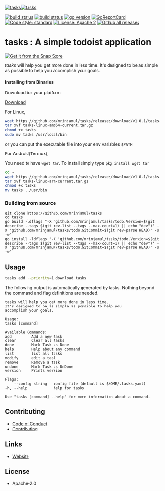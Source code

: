 [![tasks](https://snapcraft.io/tasks/badge.svg)](https://snapcraft.io/tasks)[![tasks](https://snapcraft.io/tasks/trending.svg?name=0)](https://snapcraft.io/tasks)

[![build status](https://github.com/mrinjamul/tasks/workflows/test/badge.svg)]()
[![build status](https://github.com/mrinjamul/tasks/workflows/release/badge.svg)]()
[![go version](https://img.shields.io/github/go-mod/go-version/mrinjamul/tasks.svg)](https://github.com/mrinjamul/tasks)
[![GoReportCard](https://goreportcard.com/badge/github.com/mrinjamul/tasks)](https://goreportcard.com/report/github.com/mrinjamul/tasks)
[![Code style: standard](https://img.shields.io/badge/code%20style-standard-blue.svg)]()
[![License: Apache 2](https://img.shields.io/badge/License-Apache%202-blue.svg)](https://github.com/mrinjamul/gpassmanager/blob/master/LICENSE)
[![Github all releases](https://img.shields.io/github/downloads/mrinjamul/tasks/total.svg)](https://GitHub.com/mrinjamul/tasks/releases/)

# **tasks** : A simple todoist application

[![Get it from the Snap Store](https://snapcraft.io/static/images/badges/en/snap-store-black.svg)](https://snapcraft.io/tasks)

_tasks_ will help you get more done in less time.
It's designed to be as simple as possible to help you
accomplish your goals.

#### Installing from Binaries

Download for your platform

[Download](https://github.com/mrinjamul/tasks/releases)

For Linux,

```sh
wget https://github.com/mrinjamul/tasks/releases/download/v1.0.1/tasks-linux-amd64-v1.0.1.tar.gz
tar xvf tasks-linux-amd64-current.tar.gz
chmod +x tasks
sudo mv tasks /usr/local/bin
```

or you can put the executable file into your env variables `$PATH`

For Android(Termux),

You need to have `wget tar`. To install simply type `pkg install wget tar`

```sh
cd ~
wget https://github.com/mrinjamul/tasks/releases/download/v1.0.1/tasks-linux-arm-v1.0.1.tar.gz
tar xvf tasks-linux-arm-current.tar.gz
chmod +x tasks
mv tasks ../usr/bin
```

### Building from source

```
git clone https://github.com/mrinjamul/tasks
cd tasks
go build -ldflags "-X 'github.com/mrinjamul/tasks/todo.Version=$(git describe --tags $(git rev-list --tags --max-count=1) || echo "dev")' -X 'github.com/mrinjamul/tasks/todo.GitCommit=$(git rev-parse HEAD)' -s -w"
go install -ldflags "-X 'github.com/mrinjamul/tasks/todo.Version=$(git describe --tags $(git rev-list --tags --max-count=1) || echo "dev")' -X 'github.com/mrinjamul/tasks/todo.GitCommit=$(git rev-parse HEAD)' -s -w"
```

## Usage

```sh
tasks add --priority=1 download tasks
```

The following output is automatically generated by tasks. Nothing beyond the
command and flag definitions are needed.

    tasks will help you get more done in less time.
    It's designed to be as simple as possible to help you
    accomplish your goals.

    Usage:
    tasks [command]

    Available Commands:
    add         Add a new task
    clear       Clear all tasks
    done        Mark Task as Done
    help        Help about any command
    list        list all tasks
    modify      edit a task
    remove      Remove a task
    undone      Mark Task as UnDone
    version     Prints version

    Flags:
        --config string   config file (default is $HOME/.tasks.yaml)
    -h, --help            help for tasks

    Use "tasks [command] --help" for more information about a command.

## Contributing

- [Code of Conduct](CODE_OF_CONDUCT.md)
- [Contributing](CONTRIBUTING.md)

## Links

- [Website](https://mrinjamul.github.io/tasks/)

## License

- Apache-2.0
